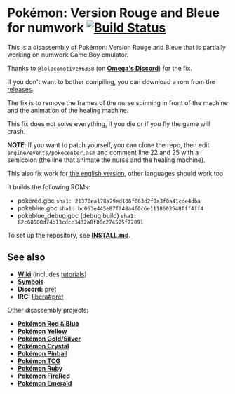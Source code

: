 # Pokémon: Version Rouge and Bleue for numwork [![Build Status][ci-badge]][ci]

This is a disassembly of Pokémon: Version Rouge and Bleue that is partially working on numwork Game Boy emulator.

Thanks to `@lolocomotive#6338` (on [**Omega's Discord**][discord-omega]) for the fix.

If you don't want to bother compiling, you can download a rom from the [releases][releases].

The fix is to remove the frames of the nurse spinning in front of the machine and the animation of the healing machine.

This fix does not solve everything, if you die or if you fly the game will crash.

**NOTE**: If you want to patch yourself, you can clone the repo, then edit `engine/events/pokecenter.asm` 
and comment line 22 and 25 with a semicolon (the line that animate the nurse and the healing machine).

This also fix work for [the english version][pokered], other languages should work too.

It builds the following ROMs:

* pokered.gbc `sha1: 21370ea178a29ed106f063d2f8a3f0a41cde4dba`
* pokeblue.gbc `sha1: bc063e445e87f248a4f0c6e1118603548fff4ff4`
* pokeblue_debug.gbc (debug build) `sha1: 82c60508d74b13cdcc3432a0f06c274525f72091`

To set up the repository, see [**INSTALL.md**](INSTALL.md).


## See also

- [**Wiki**][wiki] (includes [tutorials][tutorials])
- [**Symbols**][symbols]
- **Discord:** [pret][discord]
- **IRC:** [libera#pret][irc]

Other disassembly projects:

- [**Pokémon Red & Blue**][pokered]
- [**Pokémon Yellow**][pokeyellow]
- [**Pokémon Gold/Silver**][pokegold]
- [**Pokémon Crystal**][pokecrystal]
- [**Pokémon Pinball**][pokepinball]
- [**Pokémon TCG**][poketcg]
- [**Pokémon Ruby**][pokeruby]
- [**Pokémon FireRed**][pokefirered]
- [**Pokémon Emerald**][pokeemerald]

[pokered]: https://github.com/pret/pokered
[pokeyellow]: https://github.com/pret/pokeyellow
[pokegold]: https://github.com/pret/pokegold
[pokecrystal]: https://github.com/pret/pokecrystal
[pokepinball]: https://github.com/pret/pokepinball
[poketcg]: https://github.com/pret/poketcg
[pokeruby]: https://github.com/pret/pokeruby
[pokefirered]: https://github.com/pret/pokefirered
[pokeemerald]: https://github.com/pret/pokeemerald
[wiki]: https://github.com/pret/pokered/wiki
[tutorials]: https://github.com/pret/pokered/wiki/Tutorials
[symbols]: https://github.com/pret/pokered/tree/symbols
[discord]: https://discord.gg/d5dubZ3
[irc]: https://web.libera.chat/?#pret
[ci]: https://github.com/einstein95/pokered-fr/actions
[ci-badge]: https://github.com/einstein95/pokered-fr/actions/workflows/main.yml/badge.svg
[discord-omega]: https://discord.gg/X2TWhh9
[releases]: https://github.com/anakojm/pokered-fr/releases/latest
